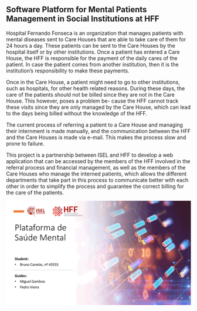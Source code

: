 ## Software Platform for Mental Patients Management in Social Institutions at HFF

Hospital Fernando Fonseca is an organization that manages patients with mental diseases sent to Care Houses that are able to take care of them for 24 hours a day. These patients can be sent to the Care Houses by the hospital itself or by other institutions. Once a patient has entered a Care House, the HFF is responsible for the payment of the daily cares of the patient. In case the patient comes from another institution, then it is the institution’s responsibility to make these payments.

Once in the Care House, a patient might need to go to other institutions, such as hospitals, for other health related reasons. During these days, the care of the patients should not be billed since they are not in the Care House. This however, poses a problem be- cause the HFF cannot track these visits since they are only managed by the Care House, which can lead to the days being billed without the knowledge of the HFF.

The current process of referring a patient to a Care House and managing their internment is made manually, and the communication between the HFF and the Care Houses is made via e-mail. This makes the process slow and prone to failure.

This project is a partnership between ISEL and HFF to develop a web application that can be accessed by the members of the HFF involved in the referral process and financial management, as well as the members of the Care Houses who manage the interned patients, which allows the different departments that take part in this process to communicate better with each other in order to simplify the process and guarantee the correct billing for the care of the patients.

<img src="isel-meic-HFF-PSM-thesis_presentation.gif" width="600">